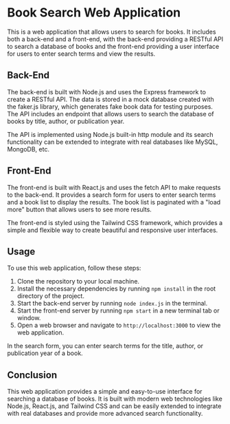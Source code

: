 # Book Search Web Application

This is a web application that allows users to search for books. It includes both a back-end and a front-end, with the back-end providing a RESTful API to search a database of books and the front-end providing a user interface for users to enter search terms and view the results.

## Back-End

The back-end is built with Node.js and uses the Express framework to create a RESTful API. The data is stored in a mock database created with the faker.js library, which generates fake book data for testing purposes. The API includes an endpoint that allows users to search the database of books by title, author, or publication year.

The API is implemented using Node.js built-in http module and its search functionality can be extended to integrate with real databases like MySQL, MongoDB, etc.

## Front-End

The front-end is built with React.js and uses the fetch API to make requests to the back-end. It provides a search form for users to enter search terms and a book list to display the results. The book list is paginated with a "load more" button that allows users to see more results.

The front-end is styled using the Tailwind CSS framework, which provides a simple and flexible way to create beautiful and responsive user interfaces.

## Usage

To use this web application, follow these steps:

1. Clone the repository to your local machine.
2. Install the necessary dependencies by running `npm install` in the root directory of the project.
3. Start the back-end server by running `node index.js` in the terminal.
4. Start the front-end server by running `npm start` in a new terminal tab or window.
5. Open a web browser and navigate to `http://localhost:3000` to view the web application.

In the search form, you can enter search terms for the title, author, or publication year of a book.

## Conclusion

This web application provides a simple and easy-to-use interface for searching a database of books. It is built with modern web technologies like Node.js, React.js, and Tailwind CSS and can be easily extended to integrate with real databases and provide more advanced search functionality.
